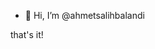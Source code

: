 - 👋 Hi, I’m @ahmetsalihbalandi

that's it!
<!--- 👀 I’m interested in ...
- 🌱 I’m currently learning ...
- 💞️ I’m looking to collaborate on ...
- 📫 How to reach me ...
- 😄 Pronouns: ...
- ⚡ Fun fact: ...


ahmetsalihbalandi/ahmetsalihbalandi is a ✨ special ✨ repository because its `README.md` (this file) appears on your GitHub profile.
You can click the Preview link to take a look at your changes.
--->
